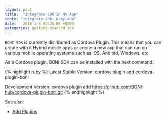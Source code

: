 ```yaml
---
layout: post
title:  "Integrate SDK In My App"
route: "integrate-sdk-in-my-app"
date:   2016-1-6 09:25:09 +0200
categories: getting-started sdk
---
```

`BONI SDK` is currently distributed as Cordova Plugin. This means that you can create with it Hybrid mobile apps or create a new app that can run on various mobile operating systems such as iOS, Android, Windows, etc.

As a Cordova plugin, BONI SDK can be installed with the next command:

{% highlight ruby %}
Latest Stable Version:
cordova plugin add cordova-plugin-boni

Development Version:
cordova plugin add https://github.com/BONI-hub/cordova-plugin-boni.git
{% endhighlight %}

See also:

* [Add Plugins][add-plugins]


[add-plugins]: https://cordova.apache.org/docs/en/6.x/guide/cli/index.html#add-plugins
